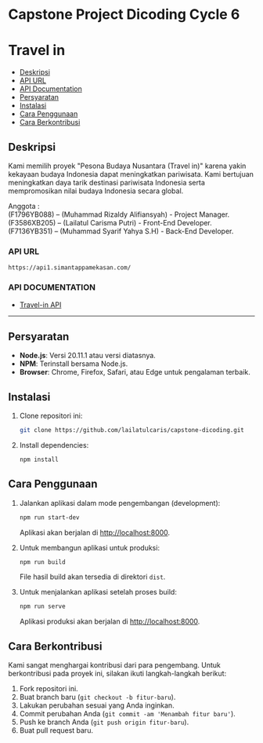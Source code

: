# Capstone Project Dicoding Cycle 6 
# Travel in

* [Deskripsi](#deskripsi)
* [API URL](#api-url)
* [API Documentation](#api-documentation)
* [Persyaratan](#persyaratan)
* [Instalasi](#instalasi)
* [Cara Penggunaan](#cara-penggunaan)
* [Cara Berkontribusi](#cara-berkontribusi)

## Deskripsi
Kami memilih proyek "Pesona Budaya Nusantara (Travel in)" karena yakin kekayaan budaya Indonesia dapat meningkatkan pariwisata. Kami bertujuan meningkatkan daya tarik destinasi pariwisata Indonesia serta mempromosikan nilai budaya Indonesia secara global.

Anggota : <br>
(F1796YB088) – (Muhammad Rizaldy Alifiansyah) - Project Manager.<br>
(F3586XB205) – (Lailatul Carisma Putri) - Front-End Developer.<br>
(F7136YB351) – (Muhammad Syarif Yahya S.H) - Back-End Developer.<br>

### API URL
```
https://api1.simantappamekasan.com/
```

### API DOCUMENTATION
* [Travel-in API](https://github.com/syarifyahyash/travelin-api/blob/main/README.md)

---

## Persyaratan

- **Node.js**: Versi 20.11.1 atau versi diatasnya.
- **NPM**: Terinstall bersama Node.js.
- **Browser**: Chrome, Firefox, Safari, atau Edge untuk pengalaman terbaik.


## Instalasi

1. Clone repositori ini:
   ```bash
   git clone https://github.com/lailatulcaris/capstone-dicoding.git
   ```
2. Install dependencies:
   ```bash
   npm install
   ```
   
## Cara Penggunaan

1. Jalankan aplikasi dalam mode pengembangan (development):
   ```bash
   npm run start-dev
   ```
   Aplikasi akan berjalan di [http://localhost:8000](http://localhost:8000).

2. Untuk membangun aplikasi untuk produksi:
   ```bash
   npm run build
   ```
   File hasil build akan tersedia di direktori `dist`.

3. Untuk menjalankan aplikasi setelah proses build:
   ```bash
   npm run serve
   ```
   Aplikasi produksi akan berjalan di [http://localhost:8000](http://localhost:8000).

## Cara Berkontribusi

Kami sangat menghargai kontribusi dari para pengembang. Untuk berkontribusi pada proyek ini, silakan ikuti langkah-langkah berikut:

1. Fork repositori ini.
2. Buat branch baru (`git checkout -b fitur-baru`).
3. Lakukan perubahan sesuai yang Anda inginkan.
4. Commit perubahan Anda (`git commit -am 'Menambah fitur baru'`).
5. Push ke branch Anda (`git push origin fitur-baru`).
6. Buat pull request baru.


